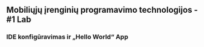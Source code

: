 ## Mobiliųjų įrenginių programavimo technologijos - #1 Lab

### IDE konfigūravimas ir „Hello World“ App

